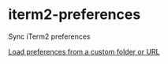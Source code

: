 # iterm2-preferences
Sync iTerm2 preferences

[Load preferences from a custom folder or URL](https://www.iterm2.com/documentation-preferences-general.html#Preferences)

